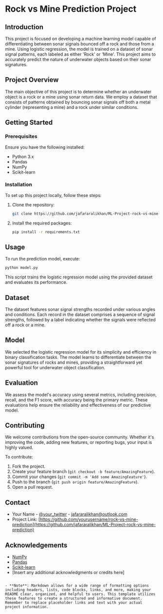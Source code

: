 # Rock vs Mine Prediction Project

## Introduction
This project is focused on developing a machine learning model capable of differentiating between sonar signals bounced off a rock and those from a mine. Using logistic regression, the model is trained on a dataset of sonar signal patterns, each labeled as either 'Rock' or 'Mine'. This project aims to accurately predict the nature of underwater objects based on their sonar signatures.

## Project Overview
The main objective of this project is to determine whether an underwater object is a rock or a mine using sonar return data. We employ a dataset that consists of patterns obtained by bouncing sonar signals off both a metal cylinder (representing a mine) and a rock under similar conditions.

## Getting Started

### Prerequisites
Ensure you have the following installed:
- Python 3.x
- Pandas
- NumPy
- Scikit-learn

### Installation
To set up this project locally, follow these steps:

1. Clone the repository:
   ```bash
   git clone https://github.com/jafararalikhan/ML-Project-rock-vs-mine-prediction.git
   ```
2. Install the required packages:
   ```bash
   pip install -r requirements.txt
   ```

## Usage
To run the prediction model, execute:
```bash
python model.py
```
This script trains the logistic regression model using the provided dataset and evaluates its performance.

## Dataset
The dataset features sonar signal strengths recorded under various angles and conditions. Each record in the dataset comprises a sequence of signal strengths, followed by a label indicating whether the signals were reflected off a rock or a mine.

## Model
We selected the logistic regression model for its simplicity and efficiency in binary classification tasks. The model learns to differentiate between the sonar signatures of rocks and mines, providing a straightforward yet powerful tool for underwater object classification.

## Evaluation
We assess the model's accuracy using several metrics, including precision, recall, and the F1 score, with accuracy being the primary metric. These evaluations help ensure the reliability and effectiveness of our predictive model.

## Contributing
We welcome contributions from the open-source community. Whether it's improving the code, adding new features, or reporting bugs, your input is highly valued.

To contribute:
1. Fork the project.
2. Create your feature branch (`git checkout -b feature/AmazingFeature`).
3. Commit your changes (`git commit -m 'Add some AmazingFeature'`).
4. Push to the branch (`git push origin feature/AmazingFeature`).
5. Open a pull request.


## Contact
- Your Name - [@your_twitter](https://twitter.com/@JafarAl15630836) - jafararalikhan@outlook.com
- Project Link: [https://github.com/yourusername/rock-vs-mine-prediction](https://github.com/jafararalikhan/ML-Project-rock-vs-mine-prediction)

## Acknowledgements
- [NumPy](https://numpy.org/)
- [Pandas](https://pandas.pydata.org/)
- [Scikit-learn](https://scikit-learn.org/stable/)
- [Insert any additional acknowledgments or credits here]
```

- **Note**: Markdown allows for a wide range of formatting options including headers, lists, code blocks, links, and more, making your README clear, organized, and helpful to users. This template utilizes these features to create a structured and informative document. Remember to replace placeholder links and text with your actual project information.
